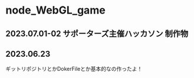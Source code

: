 # node_WebGL_game

## 2023.07.01-02 サポーターズ主催ハッカソン 制作物

## 2023.06.23

ギットリポジトリとかDokerFileとか基本的なの作ったよ！


